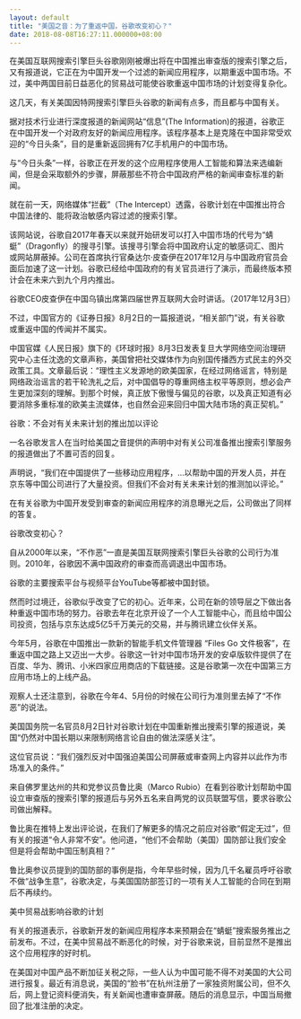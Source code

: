 ```yaml
---
layout: default
title: "美国之音：为了重返中国，谷歌改变初心？"
date: 2018-08-08T16:27:11.000000+08:00
---
```


在美国互联网搜索引擎巨头谷歌刚刚被爆出将在中国推出审查版的搜索引擎之后，又有报道说，它正在为中国开发一个过滤的新闻应用程序，以期重返中国市场。不过，美中两国目前日益恶化的贸易战可能使谷歌重返中国市场的计划变得复杂化。

这几天，有关美国因特网搜索引擎巨头谷歌的新闻有点多，而且都与中国有关。

据对技术行业进行深度报道的新闻网站“信息”(The Information)的报道，谷歌正在中国开发一个对政府友好的新闻应用程序。该程序基本上是克隆在中国非常受欢迎的“今日头条”，目的是重新返回拥有7亿手机用户的中国市场。

与“今日头条”一样，谷歌正在开发的这个应用程序使用人工智能和算法来选编新闻，但是会采取额外的步骤，屏蔽那些不符合中国政府严格的新闻审查标准的新闻。

就在前一天，网络媒体“拦截”（The Intercept）透露，谷歌计划在中国推出符合中国法律的、能将政治敏感内容过滤的搜索引擎。

该网站说，谷歌自2017年春天以来就开始研发可以打入中国市场的代号为“蜻蜓”（Dragonfly）的搜寻引擎。该搜寻引擎会将中国政府认定的敏感词汇、图片或网站屏蔽掉。公司在首席执行官桑达尔·皮查伊在2017年12月与中国政府官员会面后加速了这一计划。谷歌已经给中国政府的有关官员进行了演示，而最终版本预计会在未来六到九个月内推出。

谷歌CEO皮查伊在中国乌镇出席第四届世界互联网大会时讲话。（2017年12月3日）

不过，中国官方的《证券日报》8月2日的一篇报道说，“相关部门”说，有关谷歌或重返中国的传闻并不属实。

中国官媒《人民日报》旗下的《环球时报》8月3日发表复旦大学网络空间治理研究中心主任沈逸的文章声称，美国曾把社交媒体作为向别国传播西方式民主的外交政策工具。文章最后说：“理性主义发源地的欧美国家，在经过网络谣言，特别是网络政治谣言的若干轮洗礼之后，对中国倡导的尊重网络主权平等原则，想必会产生更加深刻的理解。到那个时候，真正放下傲慢与偏见的谷歌，以及真正知道有必要消除多重标准的欧美主流媒体，也自然会迎来回归中国大陆市场的真正契机。”

谷歌：不会对有关未来计划的推出加以评论

一名谷歌发言人在当时给美国之音提供的声明中对有关公司准备推出搜索引擎服务的报道做出了不置可否的回复。

声明说，“我们在中国提供了一些移动应用程序，…以帮助中国的开发人员，并在京东等中国公司进行了大量投资。但我们不会对有关未来计划的推测加以评论。”

在有关谷歌为中国开发受到审查的新闻应用程序的消息曝光之后，公司做出了同样的答复。

谷歌改变初心？

自从2000年以来，“不作恶”一直是美国互联网搜索引擎巨头谷歌的公司行为准则。2010年，谷歌因不满中国政府的审查而高调退出中国市场。

谷歌的主要搜索平台与视频平台YouTube等都被中国封锁。

然而时过境迁，谷歌似乎改变了它的初心。近年来，公司在新的领导层之下做出各种重返中国市场的努力。谷歌去年在北京开设了一个人工智能中心，而且给中国公司投资，包括与京东达成5亿5千万美元的交易，并与腾讯建立伙伴关系。

今年5月，谷歌在中国推出一款新的智能手机文件管理器 “Files Go 文件极客”，在重返中国之路上又迈出一大步。谷歌这一针对中国市场开发的安卓版软件提供了在百度、华为、腾讯、小米四家应用商店的下载链接。这是谷歌第一次在中国第三方应用市场上的上线产品。

观察人士还注意到，谷歌在今年4、5月份的时候在公司行为准则里去掉了“不作恶”的说法。

美国国务院一名官员8月2日针对谷歌计划在中国重新推出搜索引擎的报道说，美国“仍然对中国长期以来限制网络言论自由的做法深感关注”。

这位官员说：“我们强烈反对中国强迫美国公司屏蔽或审查网上内容并以此作为市场准入的条件。”

来自佛罗里达州的共和党参议员鲁比奥（Marco Rubio）在看到谷歌计划帮助中国设立审查版的搜索引擎的报道后与另外五名来自两党的议员联盟写信，要求谷歌公司做出解释。

鲁比奥在推特上发出评论说，在我们了解更多的情况之前应对谷歌“假定无过”，但有关的报道“令人非常不安”。他问道，“他们不会帮助（美国）国防部让我们安全但是将会帮助中国压制真相？”

鲁比奥参议员提到的国防部的事例是指，今年早些时候，因为几千名雇员呼吁谷歌不做“战争生意”，谷歌决定，与美国国防部签订的一项有关人工智能的合同在到期后不再续约。

美中贸易战影响谷歌的计划

有关的报道表示，谷歌新开发的新闻应用程序本来预期会在“蜻蜓”搜索服务推出之前发布。不过，在美中贸易战不断恶化的时候，对于谷歌来说，目前显然不是推出这个应用程序的好时机。

在美国对中国产品不断加征关税之际，一些人认为中国可能不得不对美国的大公司进行报复。最近有消息说，美国的“脸书”在杭州注册了一家独资附属公司，但不久后，网上登记资料便消失，有关新闻也遭审查屏蔽。随后的消息显示，中国当局撤回了批准注册的决定。

